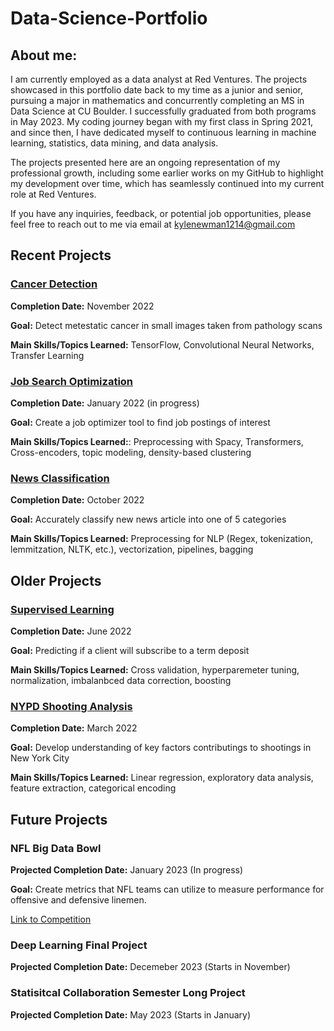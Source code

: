 # Data-Science-Portfolio

## About me:

I am currently employed as a data analyst at Red Ventures. The projects showcased in this portfolio date back to my time as a junior and senior, pursuing a major in mathematics and concurrently completing an MS in Data Science at CU Boulder. I successfully graduated from both programs in May 2023. My coding journey began with my first class in Spring 2021, and since then, I have dedicated myself to continuous learning in machine learning, statistics, data mining, and data analysis.

The projects presented here are an ongoing representation of my professional growth, including some earlier works on my GitHub to highlight my development over time, which has seamlessly continued into my current role at Red Ventures.

If you have any inquiries, feedback, or potential job opportunities, please feel free to reach out to me via email at kylenewman1214@gmail.com

## Recent Projects
### [Cancer Detection](https://github.com/kylenewm/Cancer_Detection)

**Completion Date:** November 2022

**Goal:** Detect metestatic cancer in small images taken from pathology scans

**Main Skills/Topics Learned:** TensorFlow, Convolutional Neural Networks, Transfer Learning

### [Job Search Optimization](https://github.com/kylenewm/Job-Search-Optimization)
**Completion Date:** January 2022 (in progress)

**Goal:** Create a job optimizer tool to find job postings of interest

**Main Skills/Topics Learned:**: Preprocessing with Spacy, Transformers, Cross-encoders, topic modeling, density-based clustering

### [News Classification](https://github.com/kylenewm/News_Classifcation)
**Completion Date:** October 2022

**Goal:** Accurately classify new news article into one of 5 categories

**Main Skills/Topics Learned:** Preprocessing for NLP (Regex, tokenization, lemmitzation, NLTK, etc.), vectorization, pipelines, bagging

## Older Projects

### [Supervised Learning](https://github.com/kylenewm/First-Supervised-Learning-Project)

**Completion Date:** June 2022

**Goal:** Predicting if a client will subscribe to a term deposit

**Main Skills/Topics Learned:** Cross validation, hyperparemeter tuning, normalization, imbalanbced data correction, boosting

### [NYPD Shooting Analysis](https://github.com/kylenewm/NYPD-Shooting-Analysis)  
**Completion Date:** March 2022

**Goal:** Develop understanding of key factors contributings to shootings in New York City 

**Main Skills/Topics Learned:** Linear regression, exploratory data analysis, feature extraction, categorical encoding

## Future Projects

### NFL Big Data Bowl
**Projected Completion Date:** January 2023 (In progress)

**Goal:** Create metrics that NFL teams can utilize to measure performance for offensive and defensive linemen.

[Link to Competition](https://www.kaggle.com/competitions/nfl-big-data-bowl-2023)

### Deep Learning Final Project

**Projected Completion Date:** Decemeber 2023 (Starts in November)

### Statisitcal Collaboration Semester Long Project

**Projected Completion Date:** May 2023 (Starts in January)
